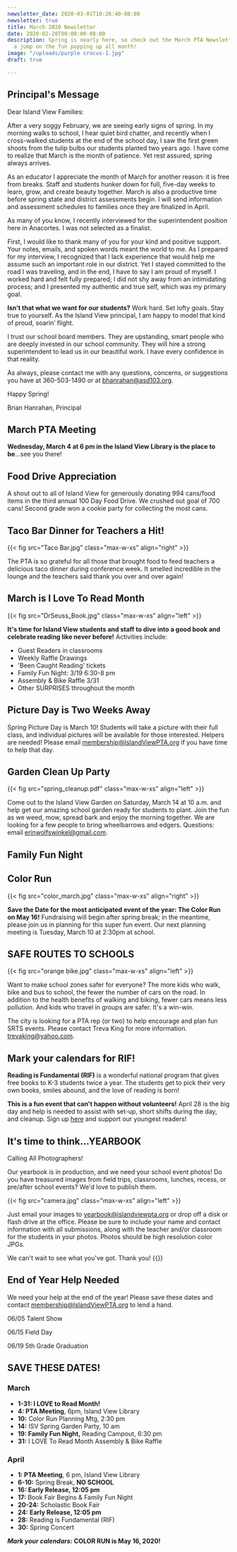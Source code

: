 ```yaml
---
newsletter_date: 2020-03-01T10:26:40-08:00
newsletter: true
title: March 2020 Newsletter
date: 2020-02-28T00:00:00-08:00
description: Spring is nearly here, so check out the March PTA Newsletter and get
  a jump on the fun popping up all month!
image: "/uploads/purple crocus-1.jpg"
draft: true

---
```

## Principal's Message

Dear Island View Families:

After a very soggy February, we are seeing early signs of spring. In my morning walks to school, I hear quiet bird chatter, and recently when I cross-walked students at the end of the school day, I saw the first green shoots from the tulip bulbs our students planted two years ago. I have come to realize that March is the month of patience. Yet rest assured, spring always arrives.

As an educator I appreciate the month of March for another reason: it is free from breaks. Staff and students hunker down for full, five-day weeks to learn, grow, and create beauty together. March is also a productive time before spring state and district assessments begin. I will send information and assessment schedules to families once they are finalized in April.

As many of you know, I recently interviewed for the superintendent position here in Anacortes. I was not selected as a finalist.

First, I would like to thank many of you for your kind and positive support. Your notes, emails, and spoken words meant the world to me. As I prepared for my interview, I recognized that I lack experience that would help me assume such an important role in our district. Yet I stayed committed to the road I was traveling, and in the end, I have to say I am proud of myself. I worked hard and felt fully prepared; I did not shy away from an intimidating process; and I presented my authentic and true self, which was my primary goal.

**Isn’t that what we want for our students?** Work hard. Set lofty goals. Stay true to yourself. As the Island View principal, I am happy to model that kind of proud, soarin’ flight.

I trust our school board members. They are upstanding, smart people who are deeply invested in our school community. They will hire a strong superintendent to lead us in our beautiful work. I have every confidence in that reality.

As always, please contact me with any questions, concerns, or suggestions you have at 360-503-1490 or at [bhanrahan@asd103.org](mailto:bhanrahan@asd103.org).

Happy Spring!

Brian Hanrahan, Principal

## March PTA Meeting

**Wednesday, March 4 at 6 pm in the Island View Library is the place to be**...see you there!

## Food Drive Appreciation

A shout out to all of Island View for generously donating 994 cans/food items in the third annual 100 Day Food Drive. We crushed out goal of 700 cans! Second grade won a cookie party for collecting the most cans.

## Taco Bar Dinner for Teachers a Hit!

{{< fig src="Taco Bar.jpg" class="max-w-xs" align="right"  >}}

The PTA is so grateful for all those that brought food to feed teachers a delicious taco dinner during conference week. It smelled incredible in the lounge and the teachers said thank you over and over again!

## March is I Love To Read Month

{{< fig src="DrSeuss_Book.jpg" class="max-w-xs" align="left"  >}}

**It's time for Island View students and staff to dive into a good book and celebrate reading like never before!** Activities include:

* Guest Readers in classrooms
* Weekly Raffle Drawings
* 'Been Caught Reading' tickets
* Family Fun Night: 3/19 6:30-8 pm
* Assembly & Bike Raffle 3/31
* Other SURPRISES throughout the month

## Picture Day is Two Weeks Away

Spring Picture Day is March 10! Students will take a picture with their full class, and individual pictures will be available for those interested. Helpers are needed! Please email membership@IslandViewPTA.org if you have time to help that day.

## Garden Clean Up Party

{{< fig src="spring_cleanup.pdf" class="max-w-xs" align="left"  >}}

Come out to the Island View Garden on Saturday, March 14 at 10 a.m. and help get our amazing school garden ready for students to plant. Join the fun as we weed, mow, spread bark and enjoy the morning together. We are looking for a few people to bring wheelbarrows and edgers. Questions: email erinwolfswinkel@gmail.com.

## Family Fun Night

## Color Run

{{< fig src="color_march.jpg" class="max-w-xs" align="right" >}}

**Save the Date for the most anticipated event of the year: The Color Run on May 16!** Fundraising will begin after spring break; in the meantime, please join us in planning for this super fun event. Our next planning meeting is Tuesday, March 10 at 2:30pm at school.

## SAFE ROUTES TO SCHOOLS

{{< fig src="orange bike.jpg" class="max-w-xs" align="left" >}}

Want to make school zones safer for everyone? The more kids who walk, bike and bus to school, the fewer the number of cars on the road. In addition to the health benefits of walking and biking, fewer cars means less pollution. And kids who travel in groups are safer. It's a win-win.

The city is looking for a PTA rep (or two) to help encourage and plan fun SRTS events. Please contact Treva King for more information. [trevaking@yahoo.com](mailto:trevaking@yahoo.com).

## Mark your calendars for RIF!

**Reading is Fundamental (RIF)** is a wonderful national program that gives free books to K-3 students twice a year. The students get to pick their very own books, smiles abound, and the love of reading is born!

**This is a fun event that can't happen without volunteers!** April 28 is the big day and help is needed to assist with set-up, short shifts during the day, and cleanup. Sign up [here](https://www.signupgenius.com/go/10c0d44aead2da3f58-spring4) and support our youngest readers!

## It's time to think...YEARBOOK

Calling All Photographers!

Our yearbook is in production, and we need your school event photos! Do you have treasured images from field trips, classrooms, lunches, recess, or pre/after school events? We'd love to publish them.

{{< fig src="camera.jpg" class="max-w-xs" align="left" >}}

Just email your images to [yearbook@islandviewpta.org](mailto:yearbook@islandviewpta.org) or drop off a disk or flash drive at the office. Please be sure to include your name and contact information with all submissions, along with the teacher and/or classroom for the students in your photos. Photos should be high resolution color JPGs.

We can't wait to see what you've got. Thank you! {{<break>}}

## End of Year Help Needed

We need your help at the end of the year! Please save these dates and contact membership@IslandViewPTA.org to lend a hand.

06/05 Talent Show

06/15 Field Day

06/19 5th Grade Graduation

## SAVE THESE DATES!

### March

* **1-31: I LOVE to Read Month!**
* **4:      PTA Meeting**, 6pm, Island View Library
* **10:**    Color Run Planning Mtg, 2:30 pm
* **14:**    ISV Spring Garden Party, 10 am
* **19:    Family Fun Night,** Reading Campout, 6:30 pm
* **31:**    I LOVE To Read Month Assembly & Bike Raffle

### April

* **1:      PTA Meeting**, 6 pm, Island View Library
* **6-10:** Spring Break, **NO SCHOOL**
* **16:    Early Release, 12:05 pm**
* **17:**     Book Fair Begins & Family Fun Night
* **20-24:** Scholastic Book Fair
* **24:**      **Early Release, 12:05 pm**
* **28:**      Reading is Fundamental (RIF)
* **30:**      Spring Concert

**_Mark your calendars:_ COLOR RUN is May 16, 2020!**